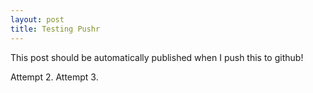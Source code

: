 ```yaml
---
layout: post
title: Testing Pushr
---
```


This post should be automatically published when I push this to github!

Attempt 2.
Attempt 3.
